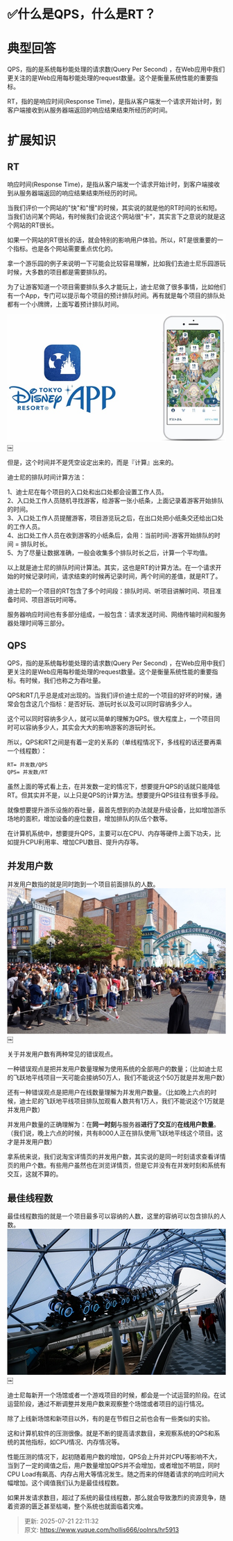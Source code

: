 # ✅什么是QPS，什么是RT？

# 典型回答


QPS，指的是系统每秒能处理的请求数(Query Per Second) ，在Web应用中我们更关注的是Web应用每秒能处理的request数量。这个是衡量系统性能的重要指标。



RT，指的是响应时间(Response Time)，是指从客户端发一个请求开始计时，到客户端接收到从服务器端返回的响应结果结束所经历的时间。





# 扩展知识
## RT


响应时间(Response Time)，是指从客户端发一个请求开始计时，到客户端接收到从服务器端返回的响应结果结束所经历的时间。



当我们评价一个网站的"快"和"慢"的时候，其实说的就是他的RT时间的长和短。当我们访问某个网站，有时候我们会说这个网站很"卡"，其实言下之意说的就是这个网站的RT很长。



如果一个网站的RT很长的话，就会特别的影响用户体验。所以，RT是很重要的一个指标。也是各个网站需要重点优化的。



拿一个游乐园的例子来说明一下可能会比较容易理解，比如我们去迪士尼乐园游玩时候，大多数的项目都是需要排队的。



为了让游客知道一个项目需要排队多久才能玩上，迪士尼做了很多事情，比如他们有一个App，专门可以提示每个项目的预计排队时间。再有就是每个项目的排队处都有一个小牌牌，上面写着预计排队时间。



![1666699215659-da7a747b-61e7-4338-9e90-77ac6c4fab8f.jpeg](./img/UNO5GdeMyhPFS4_0/1666699215659-da7a747b-61e7-4338-9e90-77ac6c4fab8f-348849.jpeg)￼



但是，这个时间并不是凭空设定出来的，而是『计算』出来的。



迪士尼的排队时间计算方法：



1、迪士尼在每个项目的入口处和出口处都会设置工作人员。  
2、入口处工作人员随机寻找游客，给游客一张小纸条，上面记录着游客开始排队的时间。  
3、入口处工作人员提醒游客，项目游览玩之后，在出口处把小纸条交还给出口处的工作人员。  
4、出口处工作人员在收到游客的小纸条后，会用：当前时间-游客开始排队的时间 = 排队时长。  
5、为了尽量让数据准确，一般会收集多个排队时长之后，计算一个平均值。



以上就是迪士尼的排队时间计算法。其实，这也是RT的计算方法。在一个请求开始的时候记录时间，请求结束的时候再记录时间，两个时间的差值，就是RT了。



迪士尼的一个项目的RT包含了多个时间段：排队时间、听项目讲解时间、项目准备时间、项目游玩时间等。



服务器响应时间也有多部分组成，一般包含：请求发送时间、网络传输时间和服务器处理时间等三部分。



## QPS 


QPS，指的是系统每秒能处理的请求数(Query Per Second) ，在Web应用中我们更关注的是Web应用每秒能处理的request数量。这个是衡量系统性能的重要指标。有时候，我们也称之为吞吐量。



QPS和RT几乎总是成对出现的。当我们评价迪士尼的一个项目的好坏的时候，通常会包含这几个指标：是否好玩、游玩时长以及可以同时容纳多少人。



这个可以同时容纳多少人，就可以简单的理解为QPS。很大程度上，一个项目同时可以容纳多少人，其实会大大的影响游客的游玩时长。



所以，QPS和RT之间是有着一定的关系的（单线程情况下，多线程的话还要再乘一个线程数）：



```latex
RT= 并发数/QPS
QPS= 并发数/RT
```



虽然上面的等式看上去，在并发数一定的情况下，想要提升QPS的话就只能降低RT。但其实并不是，以上只是QPS的计算方法。想要提升QPS往往有很多手段。



就像想要提升游乐设施的吞吐量，最首先想到的办法就是升级设备，比如增加游乐场地的面积，增加设备的座位数目，增加排队的队伍个数等。



在计算机系统中，想要提升QPS，主要可以在CPU、内存等硬件上面下功夫，比如提升CPU利用率、增加CPU数目、提升内存等。



## 并发用户数
并发用户数指的就是同时跑到一个项目前面排队的人数。  
![1666699215665-3e0a4a3e-958c-48c4-8197-d249ec39f159.jpeg](./img/UNO5GdeMyhPFS4_0/1666699215665-3e0a4a3e-958c-48c4-8197-d249ec39f159-677030.jpeg)￼



关于并发用户数有两种常见的错误观点。



一种错误观点是把并发用户数量理解为使用系统的全部用户的数量；（比如迪士尼的飞跃地平线项目一天可能会接纳50万人，我们不能说这个50万就是并发用户数）



还有一种错误观点是把用户在线数量理解为并发用户数量。（比如晚上六点的时候，迪士尼的飞跃地平线项目排队加观看人数共有1万人，我们不能说这个1万就是并发用户数）



并发用户数量的正确理解为：在**同一时刻**与服务器**进行了交互**的**在线用户数量**。（我们说，晚上六点的时候，共有8000人正在排队使用飞跃地平线这个项目。这才是并发用户数）



拿系统来说，我们说淘宝详情页的并发用户数，其实说的是同一时刻请求查看详情页的用户个数。有些用户虽然也在浏览详情页，但是它并没有在并发时刻和系统有交互，这就不算的。



## 最佳线程数


最佳线程数指的就是一个项目最多可以容纳的人数，这里的容纳可以包含排队的人数。  
![1666699215675-ceca63b2-2ac0-43ac-a384-c07234331db3.jpeg](./img/UNO5GdeMyhPFS4_0/1666699215675-ceca63b2-2ac0-43ac-a384-c07234331db3-471803.jpeg)￼



迪士尼每新开一个场馆或者一个游戏项目的时候，都会是一个试运营的阶段。在试运营阶段，通过不断调整并发用户数来观察整个场馆或者项目的运行情况。



除了上线新场馆和新项目以外，有的是在节假日之前也会有一些类似的实验。



这和计算机软件的压测很像。就是不断的提高请求数目，来观察系统的QPS和系统的其他指标，如CPU情况、内存情况等。



性能压测的情况下，起初随着用户数的增加，QPS会上升并对CPU等影响不大，当到了一定的阈值之后，用户数量增加QPS并不会增加，或者增加不明显，同时CPU Load有飙高、内存占用大等情况发生。随之而来的伴随着请求的响应时间大幅增加。这个阈值我们认为是最佳线程数。



如果并发请求数目，超过了系统的最佳线程数，那么就会导致激烈的资源竞争，随着资源的匮乏甚至枯竭，整个系统也就面临着灾难。









> 更新: 2025-07-21 22:11:32  
> 原文: <https://www.yuque.com/hollis666/oolnrs/hr5913>